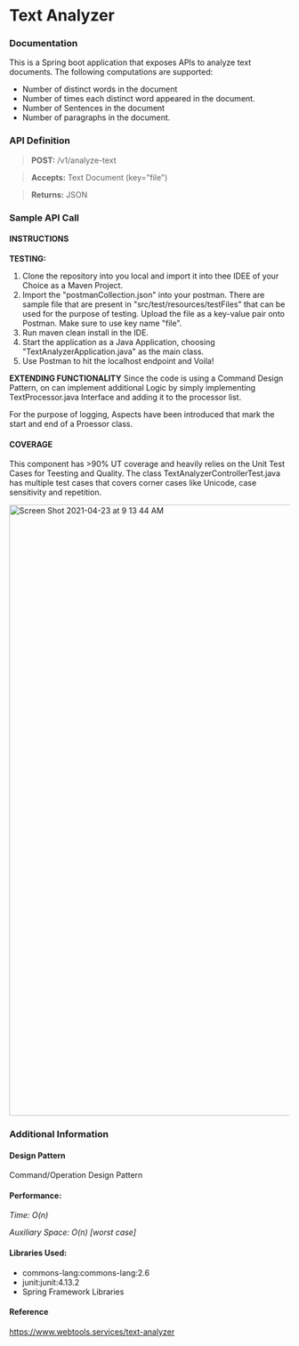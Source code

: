 # Text Analyzer

### Documentation
This is a Spring boot application that exposes APIs to analyze text documents. The following computations are supported:

* Number of distinct words in the document
* Number of times each distinct word appeared in the document.
* Number of Sentences in the document
* Number of paragraphs in the document.

### API Definition


> **POST:** /v1/analyze-text

> **Accepts:** Text Document (key="file")

> **Returns:** JSON

### Sample API Call

#### INSTRUCTIONS

**TESTING:**

1. Clone the repository into you local and import it into thee IDEE of your Choice as a Maven Project.
2. Import the "postmanCollection.json" into your postman. There are sample file that are present in "src/test/resources/testFiles" that can be used for the purpose of testing. Upload the file as a key-value pair onto Postman. Make sure to use key name "file". 
3. Run maven clean install in the IDE.
4. Start the application as a Java Application, choosing "TextAnalyzerApplication.java" as the main class.
5. Use Postman to hit the localhost endpoint and Voila!

**EXTENDING FUNCTIONALITY**
Since the code is using a Command Design Pattern, on can implement additional Logic by simply implementing TextProcessor.java Interface and adding it to the processor list.

For the purpose of logging, Aspects have been introduced that mark the start and end of a Proessor class.

#### COVERAGE
This component has >90% UT coverage and heavily relies on the Unit Test Cases for Teesting and Quality. The class TextAnalyzerControllerTest.java has multiple test cases that covers corner cases like Unicode, case sensitivity and repetition.

<img width="1099" alt="Screen Shot 2021-04-23 at 9 13 44 AM" src="https://user-images.githubusercontent.com/20809306/115899923-3aef6200-a414-11eb-9b48-561a406e6373.png">

### Additional Information

#### Design Pattern
Command/Operation Design Pattern

#### Performance:

*Time: O(n)*

*Auxiliary Space: O(n) [worst case]*

#### Libraries Used:
* commons-lang:commons-lang:2.6
* junit:junit:4.13.2
* Spring Framework Libraries


#### Reference
https://www.webtools.services/text-analyzer


